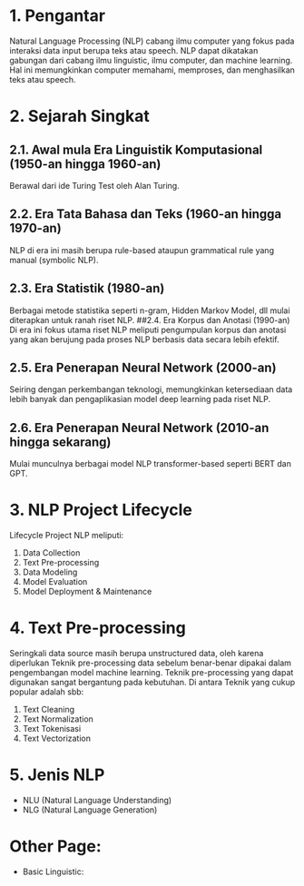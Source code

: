 # 1. Pengantar
Natural Language Processing (NLP) cabang ilmu computer yang fokus pada interaksi data input berupa teks atau speech. NLP dapat dikatakan gabungan dari cabang ilmu linguistic, ilmu computer, dan machine learning. Hal ini memungkinkan computer memahami, memproses, dan menghasilkan teks atau speech.
# 2. Sejarah Singkat
## 2.1. Awal mula Era Linguistik Komputasional (1950-an hingga 1960-an)
Berawal dari ide Turing Test oleh Alan Turing.
## 2.2. Era Tata Bahasa dan Teks (1960-an hingga 1970-an)
NLP di era ini masih berupa rule-based ataupun grammatical rule yang manual (symbolic NLP).
## 2.3. Era Statistik (1980-an)
Berbagai metode statistika seperti n-gram, Hidden Markov Model, dll mulai diterapkan untuk ranah riset NLP. 
##2.4. Era Korpus dan Anotasi (1990-an)
Di era ini fokus utama riset NLP meliputi pengumpulan korpus dan anotasi yang akan berujung pada proses NLP berbasis data secara lebih efektif.
## 2.5. Era Penerapan Neural Network (2000-an)
Seiring dengan perkembangan teknologi, memungkinkan ketersediaan data lebih banyak dan pengaplikasian model deep learning pada riset NLP.
## 2.6. Era Penerapan Neural Network (2010-an hingga sekarang)
Mulai munculnya berbagai model NLP transformer-based seperti BERT dan GPT.
# 3. NLP Project Lifecycle
Lifecycle Project NLP meliputi:
1.	Data Collection
2.	Text Pre-processing
3.	Data Modeling
4.	Model Evaluation
5.	Model Deployment & Maintenance
# 4. Text Pre-processing
Seringkali data source masih berupa unstructured data, oleh karena diperlukan Teknik pre-processing data sebelum benar-benar dipakai dalam pengembangan model machine learning. Teknik pre-processing yang dapat digunakan sangat bergantung pada kebutuhan. Di antara Teknik yang cukup popular adalah sbb:
1.	Text Cleaning
2.	Text Normalization
3.	Text Tokenisasi
4.	Text Vectorization
# 5. Jenis NLP
- NLU (Natural Language Understanding)
- NLG (Natural Language Generation)
# Other Page:
- Basic Linguistic: 